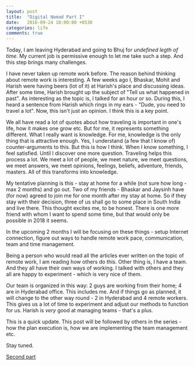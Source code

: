 ```yaml
---
layout: post
title:  "Digital Nomad Part I"
date:   2016-09-24 10:00:00 +0530
categories: life
comments: true
---
```


Today, I am leaving Hyderabad and going to Bhuj for *undefined legth of time*. My current job is permissive enough to let me take such a step. And this step brings many challenges.

I have never taken up remote work before. The reason behind thinking about remote work is interesting. A few weeks ago I, Bhaskar, Mohit and Harish were having beers (lot of it) at Harish's place and discussing ideas. After some time, Harish brought up the subject of "Tell us what happened in past". As interesting as the topic is, I talked for an hour or so. During this, I heard a sentence from Harish which rings in my ears - "Dude, you need to travel a lot". Now, this isn't just an opinion. I think this is a key point. 

We all have read a lot of quotes about how traveling is important in one's life, how it makes one grow etc. But for me, it represents something different. What I really want is knowledge. For me, knowledge is the only thing that is attractive enough. Yes, I understand (a few that I know of) counter-arguments to this. But this is how I think. When I know something, I feel satisfied. Until I discover one more question. Traveling helps this process a lot. We meet a lot of people, we meet nature, we meet questions, we meet answers, we meet opinions, feelings, beliefs, adventure, friends, masters. All of this transforms into knowledge.

My tentative planning is this - stay at home for a while (not sure how long - max 2 months) and go out. Two of my friends - Bhaskar and Jaysinh have (for now) agreed to join me for one month after my stay at home. So if they stay with their decision, three of us shall go to some place in South India and live there. This thought excites me, to be honest. There is one more friend with whom I want to spend some time, but that would only be possible in 2018 it seems.

In the upcoming 2 months I will be focusing on these things - setup Internet connection, figure out ways to handle remote work pace, communication, team and time management.

Being a person who would read all the articles ever written on the topic of remote work, I am reading how others do this. Other thing is, I have a team. And they all have their own ways of working. I talked with others and they all are happy to experiment - which is very nice of them.

Our team is organized in this way: 2 guys are working from their home; 4 are in Hyderabad office. This includes me. And if things go as planned, it will change to the other way round - 2 in Hyderabad and 4 remote workers. This gives us a lot of time to experiment and adjust our methods to function for us. Harish is *very* good at managing teams - that's a plus.

This is a quick update. This post will be followed by others in the series - how the plan execution is, how we are implementing the team management etc.

Stay tuned.

[Second part][1]

[1]: /life/2017/01/07/digital-nomad-part-ii.html
